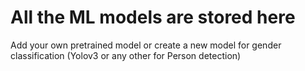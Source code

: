 # All the ML models are stored here



Add your own pretrained model or create a new model for gender classification (Yolov3 or any other for Person detection)
